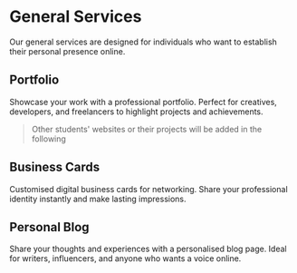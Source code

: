 # General Services

Our general services are designed for individuals who want to establish their personal presence online.

## Portfolio
Showcase your work with a professional portfolio. Perfect for creatives, developers, and freelancers to highlight projects and achievements.

> Other students' websites or their projects will be added in the following

## Business Cards
Customised digital business cards for networking. Share your professional identity instantly and make lasting impressions.

## Personal Blog
Share your thoughts and experiences with a personalised blog page. Ideal for writers, influencers, and anyone who wants a voice online.
